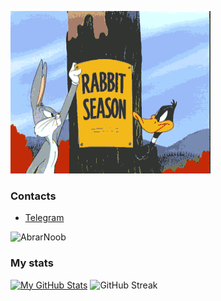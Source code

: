 <img src= "https://raw.githubusercontent.com/AbrarNoob/blah-blah/main/m9Ie58N.gif" height="260" width="320" class="center"> </h2>

### Contacts
-  [Telegram](https://telegram.me/AbrarNoob)

<p align="left"> <img src="https://komarev.com/ghpvc/?username=AbrarNoob&label=Profile%20Viewed&color=red" alt="AbrarNoob" /> </p>


### My stats
[![My GitHub Stats](https://github-readme-stats.vercel.app/api/?username=AbrarNoob&count_private=true&theme=blue-cyan&hide_border=true&border_radius=10&showicons=true)]()
![GitHub Streak](https://github-readme-streak-stats.herokuapp.com?user=AbrarNoob&theme=blue-cyan&hide_border=true&border_radius=10&showicons=true)
